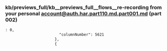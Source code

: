 ### kb/previews_full/kb__previews_full__flows__re-recording from your personal account@auth.har.part110.md.part001.md (part 002)

```md
: 0,
                        "columnNumber": 5621
                      },
                      {
       
```

```
